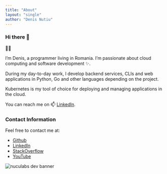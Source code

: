 ```yaml
---
title: "About"
layout: "single"
author: "Denis Nutiu"
---
```

### Hi there 👋

🧑‍💻

I’m Denis, a programmer living in Romania. I’m passionate about cloud computing 
and software development ✨.

During my day-to-day work, I develop backend services, CLIs and web applications in Python, Go and other languages
depending on the project.

Kubernetes is my tool of choice for deploying and managing applications in the cloud.

You can reach me on 📫 [LinkedIn](https://www.linkedin.com/in/denisnutiu/).

### Contact Information
Feel free to contact me at:

- [Github](https://github.com/dnutiu)
- [LinkedIn](https://linkedin.com/in/denisnutiu)
- [StackOverflow](https://stackoverflow.com/users/4092044/denis-nutiu)
- [YouTube](https://www.youtube.com/@nuculabs)

![nuculabs dev banner](/images/blog-banner.webp)